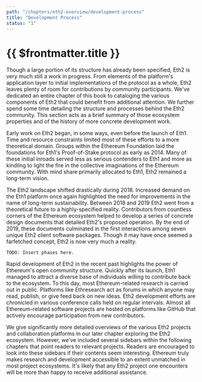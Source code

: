 ```yaml
---
path: "/chapters/eth2-overview/development-process"
title: "Development Process"
status: "1"
---
```


# {{ $frontmatter.title }}

Though a large portion of its structure has already been specified, Eth2 is very much still a work in progress. From elements of the platform's application layer to initial implementations of the protocol as a whole, Eth2 leaves plenty of room for contributions by community participants. We've dedicated an entire chapter of this book to cataloging the various components of Eth2 that could benefit from additional attention. We further spend some time detailing the structure and processes behind the Eth2 community. This section acts as a brief summary of those ecosystem properties and of the history of more concrete development work.

Early work on Eth2 began, in some ways, even before the launch of Eth1. Time and resource constraints limited most of these efforts to a more theoretical domain. Groups within the Ethereum Foundation laid the foundations for Eth1's Proof-of-Stake protocol as early as 2014. Many of these initial inroads served less as serious contenders to Eth1 and more as kindling to light the fire in the collective imaginations of the Ethereum community. With mind share primarily allocated to Eth1, Eth2 remained a long-term vision.

The Eth2 landscape shifted drastically during 2018. Increased demand on the Eth1 platform once again highlighted the need for improvements in the name of long-term sustainability. Between 2018 and 2019 Eth2 went from a theoretical future to a highly-specified reality. Contributors from countless corners of the Ethereum ecosystem helped to develop a series of concrete design documents that detailed Eth2's proposed operation. By the end of 2019, these documents culminated in the first interactions among seven unique Eth2 client software packages. Though it may have once seemed a farfetched concept, Eth2 is now very much a reality.

```
TODO: Insert phases here.
```

Rapid development of Eth2 in the recent past highlights the power of Ethereum's open community structure. Quickly after its launch, Eth1 managed to attract a diverse base of individuals willing to contribute back to the ecosystem. To this day, most Ethereum-related research is carried out in public. Platforms like Ethresearch act as forums in which anyone may read, publish, or give feed back on new ideas. Eth2 development efforts are chronicled in various conference calls held on regular intervals. Almost all Ethereum-related software projects are hosted on platforms like GitHub that actively encourage participation from new contributors.

We give significantly more detailed overviews of the various Eth2 projects and collaboration platforms in our later chapter exploring the Eth2 ecosystem. However, we've included several sidebars within the following chapters that point readers to relevant projects. Readers are encouraged to look into these sidebars if their contents seem interesting. Ethereum truly makes research and development accessible to an extent unmatched in most project ecosystems. It's likely that any Eth2 project one encounters will be more than happy to receive additional assistance.